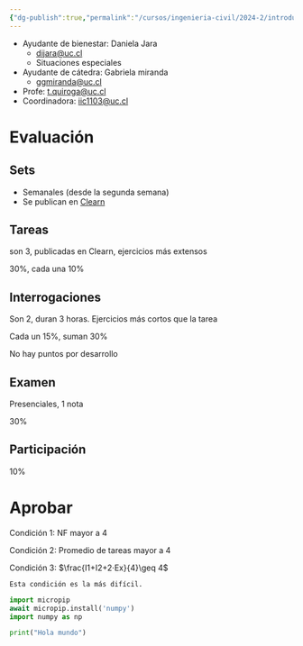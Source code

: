 ```yaml
---
{"dg-publish":true,"permalink":"/cursos/ingenieria-civil/2024-2/introduccion-a-la-programacion/introduccion-a-introduccion-a-la-programacion/"}
---
```


- Ayudante de bienestar: Daniela Jara
	- dijara@uc.cl
	- Situaciones especiales
- Ayudante de cátedra: Gabriela miranda
	- ggmiranda@uc.cl
- Profe: t.quiroga@uc.cl
- Coordinadora: iic1103@uc.cl

# Evaluación
## Sets
- Semanales (desde la segunda semana)
- Se publican en [Clearn](https://www.clearn.cl/app) 
## Tareas

son 3, publicadas en Clearn, ejercicios más extensos

30%, cada una 10%

## Interrogaciones

Son 2, duran 3 horas. Ejercicios más cortos que la tarea

Cada un 15%, suman 30%

No hay puntos por desarrollo

## Examen

Presenciales, 1 nota

30%

## Participación

10%

# Aprobar

Condición 1: NF mayor a 4

Condición 2: Promedio de tareas mayor a 4

Condición 3: $\frac{I1+I2+2·Ex}{4}\geq 4$ 

	Esta condición es la más difícil.

```Python
import micropip
await micropip.install('numpy')  
import numpy as np

print("Hola mundo")
```